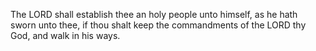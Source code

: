 The LORD shall establish thee an holy people unto himself, as he hath sworn unto thee, if thou shalt keep the commandments of the LORD thy God, and walk in his ways.

